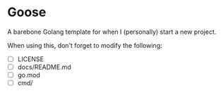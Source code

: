 # Goose

A barebone Golang template for when I (personally) start a new project.

When using this, don't forget to modify the following:

- [ ] LICENSE
- [ ] docs/README.md
- [ ] go.mod
- [ ] cmd/

